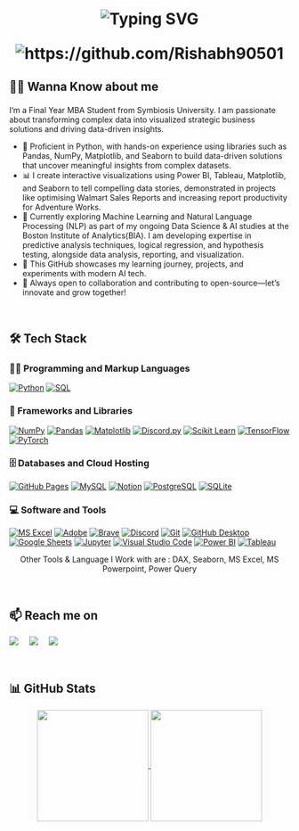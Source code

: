 <!-- Profile Header -->
<h1><p align="center">
  <img src="https://readme-typing-svg.demolab.com?font=JetBrains+Mono&weight=900&pause=1000&color=0A71B1&center=true&vCenter=true&width=440&height=54&lines=Hi!+%F0%9F%91%8B%2C+I+am++Rishabh+Salian;Welcome+to+my+Github+Profile" alt="Typing SVG" />
</p>

<p  align="center">
  <img src="https://komarev.com/ghpvc/?username=Rishabh90501" alt="https://github.com/Rishabh90501" />
</p></h1>

<h2><p> 👨‍💻 Wanna Know about me</p></h2>

I’m a Final Year MBA Student from Symbiosis University. I am passionate about transforming complex data into visualized strategic business solutions and driving data-driven insights.
- 🐍 Proficient in Python, with hands-on experience using libraries such as Pandas, NumPy, Matplotlib, and Seaborn to build data-driven solutions that uncover meaningful insights from complex datasets.
- 📊 I create interactive visualizations using Power BI, Tableau, Matplotlib, and Seaborn to tell compelling data stories, demonstrated in projects like optimising Walmart Sales Reports and increasing report productivity for Adventure Works.
- 🤖 Currently exploring Machine Learning and Natural Language Processing (NLP) as part of my ongoing Data Science & AI studies at the Boston Institute of Analytics(BIA). I am developing expertise in predictive analysis techniques, logical regression, and hypothesis testing, alongside data analysis, reporting, and visualization.
- 🚀 This GitHub showcases my learning journey, projects, and experiments with modern AI tech.
- 🤝 Always open to collaboration and contributing to open-source—let’s innovate and grow together!



<br>

<h2>🛠️ Tech Stack</h2>

  <h3>👨‍💻 Programming and Markup Languages</h3>
  <p>
     <!--Python --> <a href="https://github.com/search?q=user%3ADenverCoder1+language%3Apython"><img alt="Python" src="https://img.shields.io/badge/Python-14354C.svg?logo=python&logoColor=white"></a>
     <!--SQL--> <a href="https://github.com/search?q=user%3ADenverCoder1+language%3Asql"><img alt="SQL" src="https://custom-icon-badges.demolab.com/badge/SQL-025E8C.svg?logo=database&logoColor=white"></a>
  </p> 
  
  <h3>🧰 Frameworks and Libraries</h3>
  <p>
    <a href="#"><img alt="NumPy" src="https://img.shields.io/badge/Numpy-013243.svg?logo=numpy&logoColor=white"></a> 
    <a href="#"><img alt="Pandas" src="https://img.shields.io/badge/Pandas-150458.svg?logo=pandas&logoColor=white"></a>
    <a href="#"><img alt ="Matplotlib" src="https://custom-icon-badges.demolab.com/badge/Matplotlib-71D291?logo=matplotlib&logoColor=fff"></a>
    <a href="#"><img alt="Discord.py" src="https://custom-icon-badges.demolab.com/badge/Discord.py-0d1620.svg?logo=dpy"></a> 
    <a href="#"><img alt="Scikit Learn" src="https://img.shields.io/badge/-scikit--learn-%23F7931E?logo=scikit-learn&logoColor=white"></a>
    <a href="#"><img alt="TensorFlow" src="https://img.shields.io/badge/TensorFlow-FF6F00.svg?logo=TensorFlow&logoColor=white"></a>
    <a href="#"><img alt="PyTorch" src="https://img.shields.io/badge/PyTorch-ee4c2c?logo=pytorch&logoColor=white"></a> 
  </p>
  
  <h3>🗄️ Databases and Cloud Hosting</h3>
  <p>
    <a href="#"><img alt="GitHub Pages" src="https://img.shields.io/badge/GitHub%20Pages-327FC7.svg?logo=github&logoColor=white"></a>
    <a href="#"><img alt="MySQL" src="https://img.shields.io/badge/MySQL-4479A1?logo=mysql&logoColor=fff"></a>
    <a href="#"><img alt="Notion" src="https://img.shields.io/badge/Notion-010101.svg?logo=notion&logoColor=white"></a>
    <a href="#"><img alt="PostgreSQL" src ="https://img.shields.io/badge/PostgreSQL-316192.svg?logo=postgresql&logoColor=white"></a>
    <a href="#"><img alt="SQLite" src ="https://img.shields.io/badge/SQLite-07405e.svg?logo=sqlite&logoColor=white"></a>
  </p>

  <h3>💻 Software and Tools</h3>
  <p>
      <a href="#"><img alt="MS Excel" src="https://img.shields.io/badge/Excel-217346?logo=microsoft-excel&logoColor=white"></a>
      <a href="#"><img alt="Adobe" src="https://img.shields.io/badge/Adobe-FF0000.svg?logo=adobe&logoColor=white"></a>
      <a href="#"><img alt="Brave" src="https://img.shields.io/badge/-Brave-FB542B?logo=brave&logoColor=white"></a>
      <a href="#"><img alt="Discord" src="https://img.shields.io/badge/-Discord-5865F2.svg?logo=discord&logoColor=white"></a>
      <a href="#"><img alt="Git" src="https://img.shields.io/badge/Git-F05033.svg?logo=git&logoColor=white"></a>
      <a href="#"><img alt="GitHub Desktop" src="https://img.shields.io/badge/GitHub%20Desktop-8034A9.svg?logo=github&logoColor=white"></a>
      <a href="#"><img alt="Google Sheets" src="https://img.shields.io/badge/Sheets-34A853.svg?logo=google%20sheets&logoColor=white"></a>
      <a href="#"><img alt="Jupyter" src="https://img.shields.io/badge/Jupyter-F37626.svg?logo=Jupyter&logoColor=white"></a>
      <a href="#"><img alt="Visual Studio Code" src="https://img.shields.io/badge/Visual%20Studio%20Code-0078d7.svg?logo=visual-studio-code&logoColor=white"></a>
      <a href="#"><img alt="Power BI" src="https://custom-icon-badges.demolab.com/badge/Power%20BI-F1C912?logo=power-bi&logoColor=fff"></a>
      <a href="#"><img alt="Tableau" src="https://custom-icon-badges.demolab.com/badge/Tableau-0176D3?logo=tableau&logoColor=fff"></a>
  </p>

<p align="center">Other Tools & Language I Work with are : DAX, Seaborn, MS Excel, MS Powerpoint, Power Query</p>

<br>

<h2>📫 Reach me on</h2>
<p>
  <a href="https://www.linkedin.com/in/rishabh-salian/"><img src="https://img.shields.io/badge/linkedin-%230077B5.svg?&style=for-the-badge&logo=linkedin&logoColor=white" /></a>&nbsp;&nbsp;&nbsp;&nbsp;
  <a href="mailto:rishahbh.salian@outlook.com?subject=Hello%20Rishabh,%20From%20Github"><img src="https://img.shields.io/badge/gmail-%23D14836.svg?&style=for-the-badge&logo=gmail&logoColor=white" /></a>&nbsp;&nbsp;&nbsp;&nbsp;
  <a href="https://www.instagram.com/rs_ronnie9501"><img src="https://img.shields.io/badge/Instagram-%23E4405F.svg?&style=for-the-badge&logo=Instagram&logoColor=white?" /></a>&nbsp;&nbsp;&nbsp;&nbsp;
</p>

<br>

<h2>📊 GitHub Stats</h2>
<p align="center">
  <a href="https://github.com/Rishabh90501/github-readme-stats">
  <img height=200 align="center" src="https://github-readme-stats.vercel.app/api?username=Rishabh90501&show_icons=true&hide=contribs,prs&cache_seconds=86400&theme=github_dark_dimmed" />
  </a>
  <a href="https://github.com/Rishabh90501/convoychat">
  <img height=200 align="center" src="https://github-readme-stats.vercel.app/api/top-langs?username=Rishabh90501&theme=github_dark_dimmed&layout=compact&langs_count=8&card_width=320" />
  </a>
</p>
